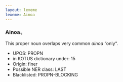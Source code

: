 ```yaml
---
layout: lexeme
lexeme: Ainoa
---
```


###  Ainoa₁

This proper noun overlaps very common *ainoa* “only“.
* UPOS:  PROPN
* in KOTUS dictionary under:  15
* Origin:  finer
* Possible NER class:  LAST
* Blacklisted:  PROPN-BLOCKING

